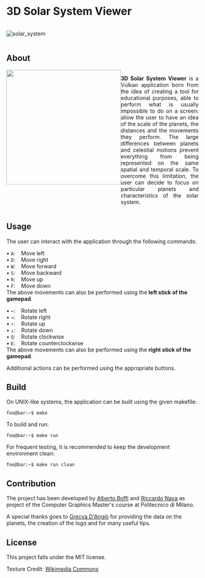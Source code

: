 <style>

section{ overflow: hidden; }

</style>

# 3D Solar System Viewer

<section>

![solar_system](https://i.ibb.co/f0vKMRp/solar-system-cover.jpg)

</section>

## About

<div style="display: flex;">

<img width="300" src="https://i.ibb.co/w734hKz/3d-solar-system-logo.jpg"/>

<section style = "margin: auto; text-align: justify;">

**3D Solar System Viewer** is a Vulkan application born from the idea of creating a tool for educational purposes, able to perform what is usually impossible to do on a screen: allow the user to have an idea of ​​the scale of the planets, the distances and the movements they perform.  The large differences between planets and celestial motions prevent everything from being represented on the same spatial and temporal scale. To overcome this limitation, the user can decide to focus on particular planets and characteristics of the solar system.

</section>

</div>

## Usage
The user can interact with the application through the following commands:

• `A`:&nbsp;&nbsp;&nbsp;&nbsp;Move left<br/>
• `D`:&nbsp;&nbsp;&nbsp;&nbsp;Move right<br/>
• `W`:&nbsp;&nbsp;&nbsp;&nbsp;Move forward<br/>
• `S`:&nbsp;&nbsp;&nbsp;&nbsp;Move backward<br/>
• `R`:&nbsp;&nbsp;&nbsp;&nbsp;Move up<br/>
• `F`:&nbsp;&nbsp;&nbsp;&nbsp;Move down<br/>
The above movements can also be performed using the **left stick of the gamepad**.

• `←`:&nbsp;&nbsp;&nbsp;&nbsp;Rotate left<br/>
• `→`:&nbsp;&nbsp;&nbsp;&nbsp;Rotate right<br/>
• `↑`:&nbsp;&nbsp;&nbsp;&nbsp;Rotate up<br/>
• `↓`:&nbsp;&nbsp;&nbsp;&nbsp;Rotate down<br/>
• `Q`:&nbsp;&nbsp;&nbsp;&nbsp;Rotate clockwise<br/>
• `E`:&nbsp;&nbsp;&nbsp;&nbsp;Rotate counterclockwise<br/>
The above movements can also be performed using the **right stick of the gamepad**.

Additional actions can be performed using the appropriate buttons.

## Build
On UNIX-like systems, the application can be built using the given makefile:
```console
foo@bar:~$ make
```
To build and run:
```console
foo@bar:~$ make run
```
For frequent testing, it is recommended to keep the development environment clean:
```console
foo@bar:~$ make run clean
```

## Contribution
The project has been developed by [Alberto Boffi](https://github.com/albertoboffi) and [Riccardo Nava](https://github.com/ricnava00) as project of the Computer Graphics Master's course at Politecnico di Milano.

A special thanks goes to [Grecya D'Angiò](https://github.com/grecyadangio) for providing the data on the planets, the creation of the logo and for many useful tips.

## License
This project falls under the MIT license.

Texture Credit: [Wikimedia Commons](https://commons.wikimedia.org/wiki/Main_Page)